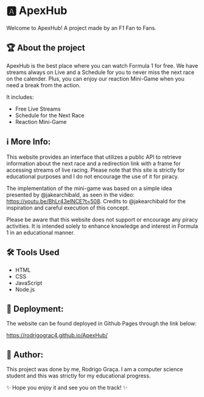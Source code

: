# 🅰️ ApexHub

Welcome to ApexHub! A project made by an F1 Fan to Fans. 

## 🏆 About the project

ApexHub is the best place where you can watch Formula 1 for free. We have streams always on Live and a Schedule for you to never miss the next race on the calender. Plus, you can enjoy our reaction Mini-Game when you need a break from the action.

It includes:
- Free Live Streams
- Schedule for the Next Race
- Reaction Mini-Game


## ℹ️ More Info:

This website provides an interface that utilizes a public API to retrieve information about the next race and a redirection link with a frame for accessing streams of live racing. Please note that this site is strictly for educational purposes and I do not encourage the use of it for piracy.

The implementation of the mini-game was based on a simple idea presented by @jakearchibald, as seen in the video: https://youtu.be/BhLr43elNCE?t=508. Credits to @jakearchibald for the inspiration and careful execution of this concept.

Please be aware that this website does not support or encourage any piracy activities. It is intended solely to enhance knowledge and interest in Formula 1 in an educational manner.

## 🛠️ Tools Used

- HTML
- CSS
- JavaScript
- Node.js

## 🚀 Deployment:

The website can be found deployed in Github Pages through the link below:

https://rodrigograc4.github.io/ApexHub/

## 📝 Author:

This project was done by me, Rodrigo Graça. I am a computer science student and this was strictly for my educational progress.


✨ Hope you enjoy it and see you on the track! ✨
